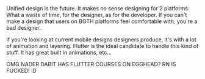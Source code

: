 ## 

Unified design is the future. 
It makes no sense designing for 2 platforms. What a waste of time, for the designer, as for the developer.
If you can't make a design that users on BOTH platforms feel comfortable with, you're a bad designer.


If you're looking at current mobile designs designers produce, it's with a lot of animation and layering. Flutter is the ideal candidate to handle this kind of stuff. It has great built in animations, etc...


OMG NADER DABIT HAS FLUTTER COURSES ON EGGHEAD? RN IS FUCKED! :D


